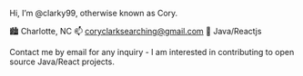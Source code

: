Hi, I’m @clarky99, otherwise known as Cory.

🏙️ Charlotte, NC
📫 coryclarksearching@gmail.com
🌱 Java/Reactjs

Contact me by email for any inquiry - I am interested in contributing to open source Java/React projects.
